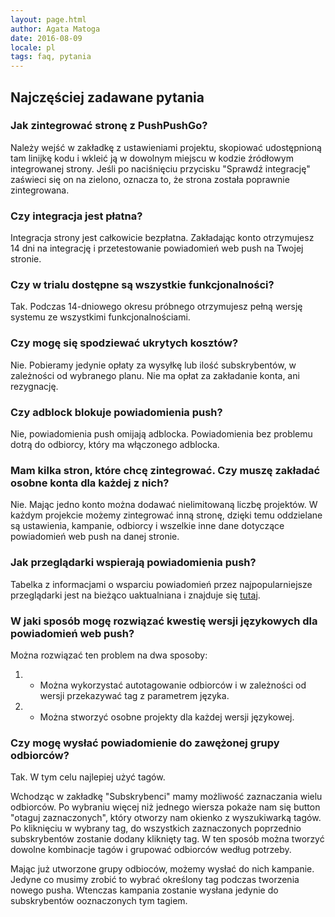 ```yaml
---
layout: page.html
author: Agata Matoga
date: 2016-08-09
locale: pl
tags: faq, pytania
---
```


## Najczęściej zadawane pytania

### Jak zintegrować stronę z PushPushGo?

Należy wejść w zakładkę z ustawieniami projektu, skopiować udostępnioną tam linijkę kodu i wkleić ją w dowolnym miejscu w kodzie źródłowym integrowanej strony.
Jeśli po naciśnięciu przycisku "Sprawdź integrację" zaświeci się on na zielono, oznacza to, że strona została poprawnie zintegrowana.


### Czy integracja jest płatna?

Integracja strony jest całkowicie bezpłatna. Zakładając konto otrzymujesz 14 dni na integrację i przetestowanie powiadomień web push na Twojej stronie.

### Czy w trialu dostępne są wszystkie funkcjonalności?

Tak. Podczas 14-dniowego okresu próbnego otrzymujesz pełną wersję systemu ze wszystkimi funkcjonalnościami.

### Czy mogę się spodziewać ukrytych kosztów?

Nie. Pobieramy jedynie opłaty za wysyłkę lub ilość subskrybentów, w zależności od wybranego planu. Nie ma opłat za zakładanie konta, ani rezygnację.

### Czy adblock blokuje powiadomienia push?

Nie, powiadomienia push omijają adblocka. Powiadomienia bez problemu dotrą do odbiorcy, który ma włączonego adblocka.

### Mam kilka stron, które chcę zintegrować. Czy muszę zakładać osobne konta dla każdej z nich?

Nie. Mając jedno konto można dodawać nielimitowaną liczbę projektów. W każdym projekcie możemy zintegrować inną stronę, dzięki temu oddzielane są ustawienia, kampanie, odbiorcy i wszelkie inne dane dotyczące powiadomień web push na danej stronie.

### Jak przeglądarki wspierają powiadomienia push?

Tabelka z informacjami o wsparciu powiadomień przez najpopularniejsze przeglądarki jest na bieżąco uaktualniana i znajduje się [tutaj](/pl/pages/compatibility).

### W jaki sposób mogę rozwiązać kwestię wersji językowych dla powiadomień web push?

Można rozwiązać ten problem na dwa sposoby:

1. - Można wykorzystać autotagowanie odbiorców i w zależności od wersji przekazywać tag z parametrem języka.

2. - Można stworzyć osobne projekty dla każdej wersji językowej.

### Czy mogę wysłać powiadomienie do zawężonej grupy odbiorców?

Tak. W tym celu najlepiej użyć tagów.

Wchodząc w zakładkę "Subskrybenci" mamy możliwość zaznaczania wielu odbiorców. Po wybraniu więcej niż jednego wiersza pokaże nam się button "otaguj zaznaczonych", który otworzy nam okienko z wyszukiwarką tagów. Po kliknięciu w wybrany tag, do wszystkich zaznaczonych poprzednio subskrybentów zostanie dodany kliknięty tag. W ten sposób można tworzyć dowolne kombinacje tagów i grupować odbiorców według potrzeby.

Mając już utworzone grupy odbioców, możemy wysłać do nich kampanie. Jedyne co musimy zrobić to wybrać określony tag podczas tworzenia nowego pusha. Wtenczas kampania zostanie wysłana jedynie do subskrybentów ooznaczonych tym tagiem.